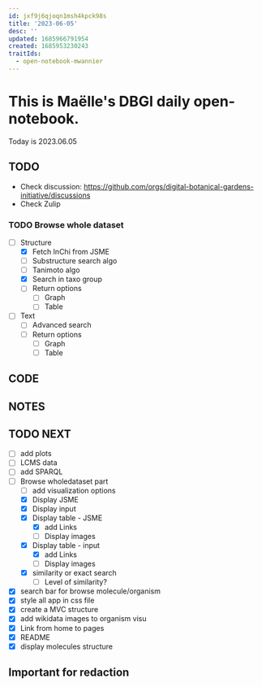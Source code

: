 ```yaml
---
id: jxf9j6qjoqn1msh4kpck98s
title: '2023-06-05'
desc: ''
updated: 1685966791954
created: 1685953230243
traitIds:
  - open-notebook-mwannier
---
```



# This is Maëlle's DBGI daily open-notebook.

Today is 2023.06.05


## TODO

- Check discussion: https://github.com/orgs/digital-botanical-gardens-initiative/discussions
- Check Zulip

### TODO Browse whole dataset

- [ ] Structure
  - [x] Fetch InChi from JSME
  - [ ] Substructure search algo
  - [ ] Tanimoto algo
  - [x] Search in taxo group
  - [ ] Return options
    - [ ] Graph
    - [ ] Table
- [ ] Text
  - [ ] Advanced search
  - [ ] Return options
    - [ ] Graph
    - [ ] Table

## CODE

## NOTES

## TODO NEXT

- [ ] add plots
- [ ] LCMS data
- [ ] add SPARQL
- [ ] Browse wholedataset part
  - [ ] add visualization options
  - [x] Display JSME
  - [x] Display input
  - [x] Display table - JSME
    - [x] add Links
    - [ ] Display images
  - [x] Display table - input
    - [x] add Links
    - [ ] Display images
  - [x] similarity or exact search
    - [ ] Level of similarity?
- [x] search bar for browse molecule/organism
- [x] style all app in css file
- [x] create a MVC structure
- [x] add wikidata images to organism visu
- [x] Link from home to pages
- [x] README
- [x] display molecules structure

## Important for redaction
